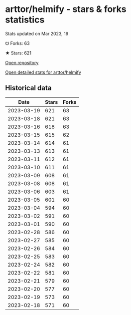 # arttor/helmify - stars & forks statistics

Stats updated on Mar 2023, 19

☋ Forks: 63

★ Stars: 621

[Open repository](https://github.com/arttor/helmify)

[Open detailed stats for arttor/helmify](https://reviewgithub.com/rep/arttor/helmify)

## Historical data
| Date | Stars | Forks |
|------|-------|-------|
| 2023-03-19 | 621 | 63 | 
| 2023-03-18 | 621 | 63 | 
| 2023-03-16 | 618 | 63 | 
| 2023-03-15 | 615 | 62 | 
| 2023-03-14 | 614 | 61 | 
| 2023-03-13 | 613 | 61 | 
| 2023-03-11 | 612 | 61 | 
| 2023-03-10 | 611 | 61 | 
| 2023-03-09 | 608 | 61 | 
| 2023-03-08 | 608 | 61 | 
| 2023-03-06 | 603 | 61 | 
| 2023-03-05 | 601 | 60 | 
| 2023-03-04 | 594 | 60 | 
| 2023-03-02 | 591 | 60 | 
| 2023-03-01 | 590 | 60 | 
| 2023-02-28 | 586 | 60 | 
| 2023-02-27 | 585 | 60 | 
| 2023-02-26 | 584 | 60 | 
| 2023-02-25 | 583 | 60 | 
| 2023-02-24 | 582 | 60 | 
| 2023-02-22 | 581 | 60 | 
| 2023-02-21 | 579 | 60 | 
| 2023-02-20 | 577 | 60 | 
| 2023-02-19 | 573 | 60 | 
| 2023-02-18 | 571 | 60 | 

